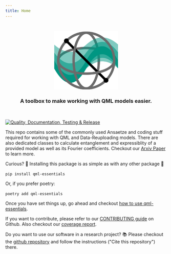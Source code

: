 ```yaml
---
title: Home
---
```

#

<p align="center">
<img src="logo.svg" width="200" title="Logo">
</p>
<h3 align="center">A toolbox to make working with QML models easier.</h3>
<br/>

[![Quality, Documentation, Testing & Release](https://github.com/cirKITers/qml-essentials/actions/workflows/publish.yml/badge.svg?branch=main)](https://github.com/cirKITers/qml-essentials/actions/workflows/publish.yml)


This repo contains some of the commonly used Ansaetze and coding stuff required for working with QML and Data-Reuploading models.
There are also dedicated classes to calculate entanglement and expressiblity of a provided model as well as its Fourier coefficients.
Checkout our [Arxiv Paper](https://arxiv.org/abs/2506.06695) to learn more.

Curious? :eyes: Installing this package is as simple as with any other package :rocket:

`pip install qml-essentials`

Or, if you prefer poetry:

`poetry add qml-essentials`

Once you have set things up, go ahead and checkout [how to use qml-essentials](usage.md).

If you want to contribute, please refer to our [CONTRIBUTING guide](https://github.com/cirKITers/qml-essentials/blob/main/CONTRIBUTING.md) on Github.
Also checkout our [coverage report](coverage/index.html).

Do you want to use our software in a research project? :books:
Please checkout the [github repository](https://github.com/cirKITers/qml-essentials) and follow the instructions ("Cite this repository") there.